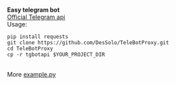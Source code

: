 **Easy telegram bot**
<br>
[Official Telegram api](https://core.telegram.org/bots/api)
<br>
Usage:
```
pip install requests
git clone https://github.com/DesSolo/TeleBotProxy.git
cd TeleBotProxy
cp -r tgbotapi $YOUR_PROJECT_DIR
```
<br>More [example.py](https://github.com/DesSolo/TeleBotProxy/blob/master/example.py)
